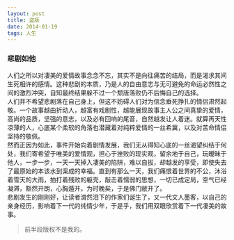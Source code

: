 ```yaml
---
layout: post  
title: 盗版  
date: 2014-01-19  
tags: 人生  
---  
```

### 悲剧如他
人们之所以对凄美的爱情故事念念不忘，其实不是向往痛苦的结局，而是渴求其间生死相许的感情。这种悲剧的本质，乃是人的自由意志与无可避免的命运必然性之间的激烈冲突，自知最终结果躲不过一个颓唐落败仍不后悔自己的选择。  
人们并不希望悲剧落在自己身上，但这不妨碍人们对为信念垂死挣扎的情侣肃然起敬。一个故事越曲折动人，越富有戏剧性，越能展现故事主人公之间真挚的爱情，高尚的品质，坚强的意志，以及必有回响的尾音，自然越发让人着迷。就算再天性凉薄的人，心底某个柔软的角落也潜藏着对纯粹爱情的一丝希冀，以及对苦命情侣坚持的敬佩。  
然而正因为如此，事件开始向着剧情发展，我们无从得知心底的一丝渴望纠结于何处，我们寄希望于唯美的爱情观，担心于挫败的现实观，留余地于自己，玩暧昧于他人，一步一步，一天一天掉入凄美的陷阱，难以自拔，却越发的享受，即使失去了最原始的本该水到渠成的幸福。直到有那么一天，我们痛恨着世界的不公，沐浴着雪天的大雨，拍打着残败的躯壳，敲击着懦弱的思想，一切已成定局，空气已经凝滞，豁然开朗，心胸遁开，为时晚矣，于是佛门敞开了。  
悲剧发生的刚刚好，让读者潸然泪下的作家们诞生了，又一代文人墨客，以自己的亲身经历，影响着下一代的纯情少年，于是乎，我们用双眼欣赏着下一代凄美的故事。  
>前半段版权不是我的。
